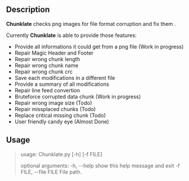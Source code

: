 ## Description

**Chunklate** checks png images for file format corruption and fix them .

Currently **Chunklate** is able to provide those features:

- Provide all informations it could get from a png file (Work in progress)
- Repair Magic Header and Footer
- Repair wrong chunk length  
- Repair wrong chunk name
- Repair wrong chunk crc
- Save each modifications in a different file
- Provide a summary of all modifications
- Repair line feed convertion 
- Bruteforce corrupted data chunk (Work in progress)
- Repair wrong image size (Todo)
- Repair missplaced chunks (Todo)
- Replace critical missing chunk (Todo)
- User friendly candy eye (Almost Done)


## Usage

>usage: Chunklate.py [-h] [-f FILE]
>
>optional arguments:
>  -h, --help            show this help message and exit
>  -f FILE, --file FILE  File path.

